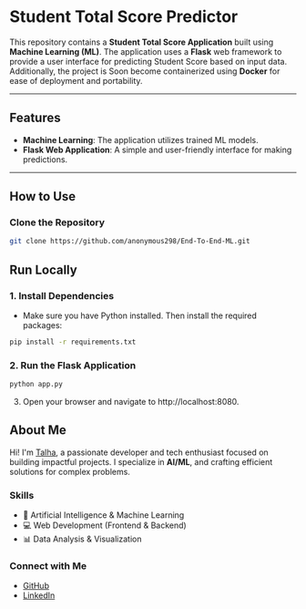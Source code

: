 # Student Total Score Predictor

This repository contains a **Student Total Score Application** built using **Machine Learning (ML)**. The application uses a **Flask** web framework to provide a user interface for predicting Student Score based on input data. Additionally, the project is Soon become containerized using **Docker** for ease of deployment and portability.

---

## Features
- **Machine Learning**: The application utilizes trained ML models.
- **Flask Web Application**: A simple and user-friendly interface for making predictions.

---

## How to Use

### **Clone the Repository**
```bash
git clone https://github.com/anonymous298/End-To-End-ML.git
```

## Run Locally

### 1. Install Dependencies
- Make sure you have Python installed. Then install the required packages:
```bash
pip install -r requirements.txt
```

### 2. Run the Flask Application
```bash
python app.py
```
3. Open your browser and navigate to http://localhost:8080.

## **About Me**  

Hi! I'm [Talha](https://github.com/anonymous298), a passionate developer and tech enthusiast focused on building impactful projects. I specialize in **AI/ML**, and crafting efficient solutions for complex problems.  

### **Skills**  
- 🧠 Artificial Intelligence & Machine Learning  
- 💻 Web Development (Frontend & Backend)  
- 📊 Data Analysis & Visualization  

### **Connect with Me**  
- [GitHub](https://github.com/anonymous298)  
- [LinkedIn](https://linkedin.com/in/muhmmad-talha937/)